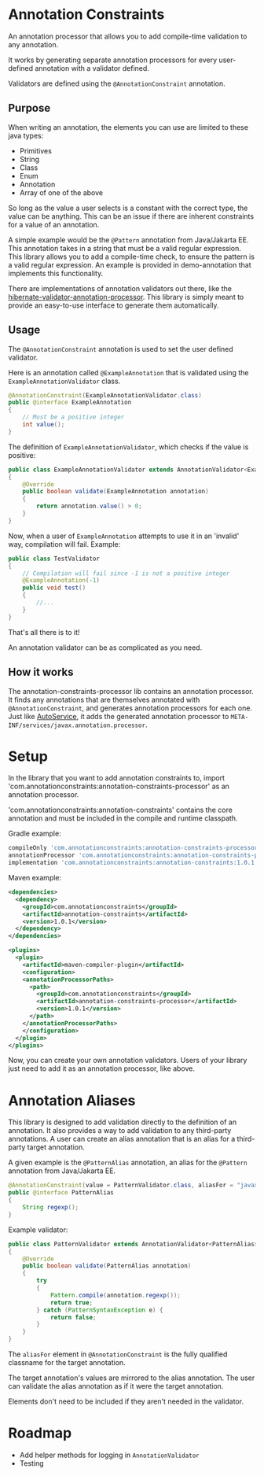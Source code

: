 # Annotation Constraints

An annotation processor that allows you to add compile-time validation to any annotation.

It works by generating separate annotation processors for every user-defined annotation with a validator defined.

Validators are defined using the `@AnnotationConstraint` annotation.

## Purpose

When writing an annotation, the elements you can use are limited to these java types:
- Primitives
- String
- Class
- Enum
- Annotation
- Array of one of the above

So long as the value a user selects is a constant with the correct type, the value can be anything. 
This can be an issue if there are inherent constraints for a value of an annotation.

A simple example would be the `@Pattern` annotation from Java/Jakarta EE.
This annotation takes in a string that must be a valid regular expression.
This library allows you to add a compile-time check, to ensure the pattern is a valid regular expression.
An example is provided in demo-annotation that implements this functionality.

There are implementations of annotation validators out there, like the [hibernate-validator-annotation-processor](https://docs.jboss.org/hibernate/stable/validator/reference/en-US/html_single/#validator-annotation-processor).
This library is simply meant to provide an easy-to-use interface to generate them automatically.


## Usage
The `@AnnotationConstraint` annotation is used to set the user defined validator.

Here is an annotation called `@ExampleAnnotation` that is validated using the `ExampleAnnotationValidator` class.
```java
@AnnotationConstraint(ExampleAnnotationValidator.class)
public @interface ExampleAnnotation
{
    // Must be a positive integer
    int value();
}
```
The definition of `ExampleAnnotationValidator`, which checks if the value is positive:
```java
public class ExampleAnnotationValidator extends AnnotationValidator<ExampleAnnotation>
{
    @Override
    public boolean validate(ExampleAnnotation annotation)
    {
        return annotation.value() > 0;
    }
}
```
Now, when a user of `ExampleAnnotation` attempts to use it in an 'invalid' way, compilation will fail. Example:
```java
public class TestValidator
{
    // Compilation will fail since -1 is not a positive integer
    @ExampleAnnotation(-1)
    public void test()
    {
        //...
    }
}
```
That's all there is to it! 

An annotation validator can be as complicated as you need.

## How it works
The annotation-constraints-processor lib contains an annotation processor.
It finds any annotations that are themselves annotated with `@AnnotationConstraint`, and generates annotation processors for each one.
Just like [AutoService](https://github.com/google/auto/tree/master/service), it adds the generated annotation processor to `META-INF/services/javax.annotation.processor`.

# Setup
In the library that you want to add annotation constraints to, import 'com.annotationconstraints:annotation-constraints-processor' as an annotation processor.

'com.annotationconstraints:annotation-constraints' contains the core annotation and must be included in the compile and runtime classpath.

Gradle example:
```groovy
compileOnly 'com.annotationconstraints:annotation-constraints-processor:1.0.1'
annotationProcessor 'com.annotationconstraints:annotation-constraints-processor:1.0.1'
implementation 'com.annotationconstraints:annotation-constraints:1.0.1'
```
Maven example:
```xml
<dependencies>
  <dependency>
    <groupId>com.annotationconstraints</groupId>
    <artifactId>annotation-constraints</artifactId>
    <version>1.0.1</version>
  </dependency>
</dependencies>
```
```xml
<plugins>
  <plugin>
    <artifactId>maven-compiler-plugin</artifactId>
    <configuration>
    <annotationProcessorPaths>
      <path>
        <groupId>com.annotationconstraints</groupId>
        <artifactId>annotation-constraints-processor</artifactId>
        <version>1.0.1</version>
      </path>
    </annotationProcessorPaths>
    </configuration>
  </plugin>
</plugins>
```
Now, you can create your own annotation validators.
Users of your library just need to add it as an annotation processor, like above.

# Annotation Aliases

This library is designed to add validation directly to the definition of an annotation.
It also provides a way to add validation to any third-party annotations. A user can create an alias annotation that is an alias for a third-party target annotation.

A given example is the `@PatternAlias` annotation, an alias for the `@Pattern` annotation from Java/Jakarta EE.
```java
@AnnotationConstraint(value = PatternValidator.class, aliasFor = "javax.validation.constraints.Pattern")
public @interface PatternAlias
{
    String regexp();
}
```

Example validator:
```java
public class PatternValidator extends AnnotationValidator<PatternAlias>
{
    @Override
    public boolean validate(PatternAlias annotation)
    {
        try
        {
            Pattern.compile(annotation.regexp());
            return true;
        } catch (PatternSyntaxException e) {
            return false;
        }
    }
}
```

The `aliasFor` element in `@AnnotationConstraint` is the fully qualified classname for the target annotation.

The target annotation's values are mirrored to the alias annotation. The user can validate the alias annotation as if it were the target annotation.

Elements don't need to be included if they aren't needed in the validator.

# Roadmap
- Add helper methods for logging in `AnnotationValidator`
- Testing
